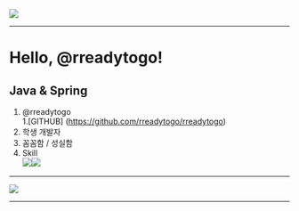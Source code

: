 

<img src="https://capsule-render.vercel.app/api?type=venom&color=auto&height=300&section=header&text=Hello, @rreadytogo World!&fontSize=67" />


---


# Hello, @rreadytogo!

## Java & Spring


1. @rreadytogo <br>
1.[GITHUB] (https://github.com/rreadytogo/rreadytogo)
1. 학생 개발자
1. 꼼꼼함 / 성실함
1. Skill<br>
<img src="https://img.shields.io/badge/java-007396?style=for-the-badge&logo=OpenJDK&logoColor=white"><img src="https://img.shields.io/badge/Spring-6DB33F?style=for-the-badge&logo=Spring&logoColor=white">



---




<img src="https://isplus.com/data/isp/image/2023/07/18/isp20230718000308.jpg">

---



